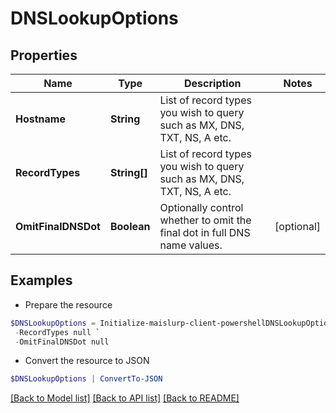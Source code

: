 # DNSLookupOptions
## Properties

Name | Type | Description | Notes
------------ | ------------- | ------------- | -------------
**Hostname** | **String** | List of record types you wish to query such as MX, DNS, TXT, NS, A etc. | 
**RecordTypes** | **String[]** | List of record types you wish to query such as MX, DNS, TXT, NS, A etc. | 
**OmitFinalDNSDot** | **Boolean** | Optionally control whether to omit the final dot in full DNS name values. | [optional] 

## Examples

- Prepare the resource
```powershell
$DNSLookupOptions = Initialize-maislurp-client-powershellDNSLookupOptions  -Hostname null `
 -RecordTypes null `
 -OmitFinalDNSDot null
```

- Convert the resource to JSON
```powershell
$DNSLookupOptions | ConvertTo-JSON
```

[[Back to Model list]](../README#documentation-for-models) [[Back to API list]](../README#documentation-for-api-endpoints) [[Back to README]](../README)

